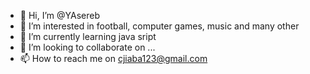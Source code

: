 - 👋 Hi, I’m @YAsereb
- 👀 I’m interested in football, computer games, music and many other
- 🌱 I’m currently learning java sript 
- 💞️ I’m looking to collaborate on ...
- 📫 How to reach me on  cjiaba123@gmail.com

<!---
YAsereb/YAsereb is a ✨ special ✨ repository because its `README.md` (this file) appears on your GitHub profile.
You can click the Preview link to take a look at your changes.
--->
